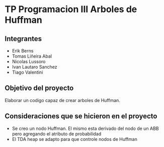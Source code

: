 # TP Programacion III Arboles de Huffman
## Integrantes
- Erik Berns
- Tomas Liñeira Abal
- Nicolas Lussoro
- Ivan Lautaro Sanchez
- Tiago Valentini

## Objetivo del proyecto
Elaborar un codigo capaz de crear arboles de Huffman.

## Consideraciones que se hicieron en el proyecto
- Se creo un nodo Huffman. El mismo esta derivado del nodo de un ABB pero agregando el atributo de probabilidad
- El TDA heap se adapto para que controle nodos de Huffman